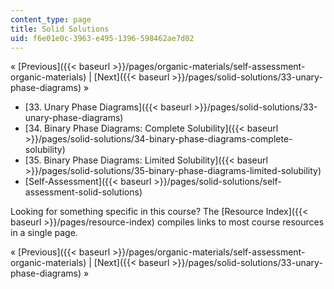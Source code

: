 ```yaml
---
content_type: page
title: Solid Solutions
uid: f6e01e0c-3963-e495-1396-598462ae7d02
---
```


« [Previous]({{< baseurl >}}/pages/organic-materials/self-assessment-organic-materials) | [Next]({{< baseurl >}}/pages/solid-solutions/33-unary-phase-diagrams) »

*   [33\. Unary Phase Diagrams]({{< baseurl >}}/pages/solid-solutions/33-unary-phase-diagrams)
*   [34\. Binary Phase Diagrams: Complete Solubility]({{< baseurl >}}/pages/solid-solutions/34-binary-phase-diagrams-complete-solubility)
*   [35\. Binary Phase Diagrams: Limited Solubility]({{< baseurl >}}/pages/solid-solutions/35-binary-phase-diagrams-limited-solubility)
*   [Self-Assessment]({{< baseurl >}}/pages/solid-solutions/self-assessment-solid-solutions)

Looking for something specific in this course? The [Resource Index]({{< baseurl >}}/pages/resource-index) compiles links to most course resources in a single page.

« [Previous]({{< baseurl >}}/pages/organic-materials/self-assessment-organic-materials) | [Next]({{< baseurl >}}/pages/solid-solutions/33-unary-phase-diagrams) »